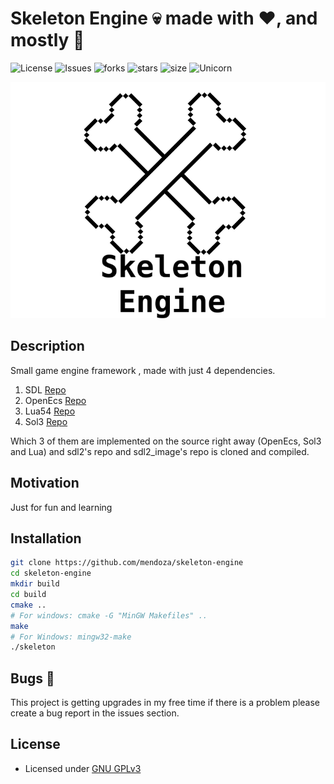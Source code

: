 # Skeleton Engine :skull: made with :heart:, and mostly :beer:

![License](https://img.shields.io/github/license/mendoza/Skeleton-Engine.svg) ![Issues](https://img.shields.io/github/issues/mendoza/Skeleton-Engine.svg) ![forks](https://img.shields.io/github/forks/mendoza/Skeleton-Engine) ![stars](https://img.shields.io/github/stars/mendoza/Skeleton-Engine) ![size](https://img.shields.io/github/repo-size/mendoza/Skeleton-Engine) ![Unicorn](https://cdn.rawgit.com/LunaGao/BlessYourCodeTag/master/tags/unicorn.svg)

![splash](assets/splash.png) 
## Description
Small game engine framework , made with just 4 dependencies.

1.  SDL [Repo](https://github.com/libsdl-org/SDL)
2.  OpenEcs [Repo](https://github.com/Gronis/OpenEcs)
3.  Lua54 [Repo](https://github.com/lua/lua)
4.  Sol3 [Repo](https://github.com/ThePhD/sol2)

Which 3 of them are implemented on the source right away (OpenEcs, Sol3 and Lua) and sdl2's repo and sdl2_image's repo is cloned and compiled.

## Motivation

Just for fun and learning

## Installation

```bash
git clone https://github.com/mendoza/skeleton-engine
cd skeleton-engine
mkdir build
cd build
cmake .. 
# For windows: cmake -G "MinGW Makefiles" ..
make
# For Windows: mingw32-make
./skeleton
```

## Bugs 🐛

This project is getting upgrades in my free time if there is a problem please create a bug report in the issues section.

## License

- Licensed under [GNU GPLv3](https://github.com/mendoza/Skeleton-Engine/blob/master/LICENSE)
